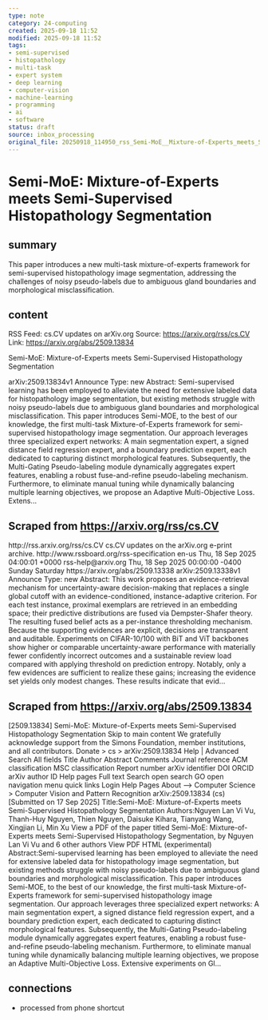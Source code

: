 ```yaml
---
type: note
category: 24-computing
created: 2025-09-18 11:52
modified: 2025-09-18 11:52
tags:
- semi-supervised
- histopathology
- multi-task
- expert system
- deep learning
- computer-vision
- machine-learning
- programming
- ai
- software
status: draft
source: inbox_processing
original_file: 20250918_114950_rss_Semi-MoE__Mixture-of-Experts_meets_Semi-Supervised.txt
---
```



# Semi-MoE: Mixture-of-Experts meets Semi-Supervised Histopathology Segmentation

## summary
This paper introduces a new multi-task mixture-of-experts framework for semi-supervised histopathology image segmentation, addressing the challenges of noisy pseudo-labels due to ambiguous gland boundaries and morphological misclassification.

## content
RSS Feed: cs.CV updates on arXiv.org
Source: https://arxiv.org/rss/cs.CV
Link: https://arxiv.org/abs/2509.13834

Semi-MoE: Mixture-of-Experts meets Semi-Supervised Histopathology Segmentation

arXiv:2509.13834v1 Announce Type: new Abstract: Semi-supervised learning has been employed to alleviate the need for extensive labeled data for histopathology image segmentation, but existing methods struggle with noisy pseudo-labels due to ambiguous gland boundaries and morphological misclassification. This paper introduces Semi-MOE, to the best of our knowledge, the first multi-task Mixture-of-Experts framework for semi-supervised histopathology image segmentation. Our approach leverages three specialized expert networks: A main segmentation expert, a signed distance field regression expert, and a boundary prediction expert, each dedicated to capturing distinct morphological features. Subsequently, the Multi-Gating Pseudo-labeling module dynamically aggregates expert features, enabling a robust fuse-and-refine pseudo-labeling mechanism. Furthermore, to eliminate manual tuning while dynamically balancing multiple learning objectives, we propose an Adaptive Multi-Objective Loss. Extens...

## Scraped from https://arxiv.org/rss/cs.CV
<?xml version='1.0' encoding='UTF-8'?>
<rss xmlns:arxiv="http://arxiv.org/schemas/atom" xmlns:dc="http://purl.org/dc/elements/1.1/" xmlns:atom="http://www.w3.org/2005/Atom" xmlns:content="http://purl.org/rss/1.0/modules/content/" version="2.0">
  <channel>
    <title>cs.CV updates on arXiv.org</title>
    <link>http://rss.arxiv.org/rss/cs.CV</link>
    <description>cs.CV updates on the arXiv.org e-print archive.</description>
    <atom:link href="http://rss.arxiv.org/rss/cs.CV" rel="self" type="application/rss+xml"/>
    <docs>http://www.rssboard.org/rss-specification</docs>
    <language>en-us</language>
    <lastBuildDate>Thu, 18 Sep 2025 04:00:01 +0000</lastBuildDate>
    <managingEditor>rss-help@arxiv.org</managingEditor>
    <pubDate>Thu, 18 Sep 2025 00:00:00 -0400</pubDate>
    <skipDays>
      <day>Sunday</day>
      <day>Saturday</day>
    </skipDays>
    <item>
      <title>Proximity-Based Evidence Retrieval for Uncertainty-Aware Neural Networks</title>
      <link>https://arxiv.org/abs/2509.13338</link>
      <description>arXiv:2509.13338v1 Announce Type: new 
Abstract: This work proposes an evidence-retrieval mechanism for uncertainty-aware decision-making that replaces a single global cutoff with an evidence-conditioned, instance-adaptive criterion. For each test instance, proximal exemplars are retrieved in an embedding space; their predictive distributions are fused via Dempster-Shafer theory. The resulting fused belief acts as a per-instance thresholding mechanism. Because the supporting evidences are explicit, decisions are transparent and auditable. Experiments on CIFAR-10/100 with BiT and ViT backbones show higher or comparable uncertainty-aware performance with materially fewer confidently incorrect outcomes and a sustainable review load compared with applying threshold on prediction entropy. Notably, only a few evidences are sufficient to realize these gains; increasing the evidence set yields only modest changes. These results indicate that evid...


## Scraped from https://arxiv.org/abs/2509.13834
[2509.13834] Semi-MoE: Mixture-of-Experts meets Semi-Supervised Histopathology Segmentation Skip to main content We gratefully acknowledge support from the Simons Foundation, member institutions, and all contributors. Donate &gt; cs &gt; arXiv:2509.13834 Help | Advanced Search All fields Title Author Abstract Comments Journal reference ACM classification MSC classification Report number arXiv identifier DOI ORCID arXiv author ID Help pages Full text Search open search GO open navigation menu quick links Login Help Pages About --> Computer Science > Computer Vision and Pattern Recognition arXiv:2509.13834 (cs) [Submitted on 17 Sep 2025] Title:Semi-MoE: Mixture-of-Experts meets Semi-Supervised Histopathology Segmentation Authors:Nguyen Lan Vi Vu, Thanh-Huy Nguyen, Thien Nguyen, Daisuke Kihara, Tianyang Wang, Xingjian Li, Min Xu View a PDF of the paper titled Semi-MoE: Mixture-of-Experts meets Semi-Supervised Histopathology Segmentation, by Nguyen Lan Vi Vu and 6 other authors View PDF HTML (experimental) Abstract:Semi-supervised learning has been employed to alleviate the need for extensive labeled data for histopathology image segmentation, but existing methods struggle with noisy pseudo-labels due to ambiguous gland boundaries and morphological misclassification. This paper introduces Semi-MOE, to the best of our knowledge, the first multi-task Mixture-of-Experts framework for semi-supervised histopathology image segmentation. Our approach leverages three specialized expert networks: A main segmentation expert, a signed distance field regression expert, and a boundary prediction expert, each dedicated to capturing distinct morphological features. Subsequently, the Multi-Gating Pseudo-labeling module dynamically aggregates expert features, enabling a robust fuse-and-refine pseudo-labeling mechanism. Furthermore, to eliminate manual tuning while dynamically balancing multiple learning objectives, we propose an Adaptive Multi-Objective Loss. Extensive experiments on Gl...


## connections
- processed from phone shortcut
